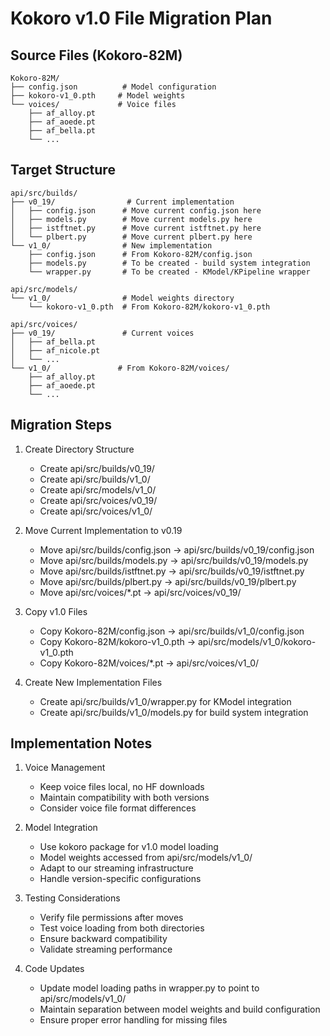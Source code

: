 # Kokoro v1.0 File Migration Plan

## Source Files (Kokoro-82M)

```
Kokoro-82M/
├── config.json          # Model configuration
├── kokoro-v1_0.pth     # Model weights
└── voices/             # Voice files
    ├── af_alloy.pt
    ├── af_aoede.pt
    ├── af_bella.pt
    └── ...
```

## Target Structure

```
api/src/builds/
├── v0_19/                # Current implementation
│   ├── config.json      # Move current config.json here
│   ├── models.py        # Move current models.py here
│   ├── istftnet.py      # Move current istftnet.py here
│   └── plbert.py        # Move current plbert.py here
└── v1_0/                # New implementation
    ├── config.json      # From Kokoro-82M/config.json
    ├── models.py        # To be created - build system integration
    └── wrapper.py       # To be created - KModel/KPipeline wrapper

api/src/models/
└── v1_0/                # Model weights directory
    └── kokoro-v1_0.pth  # From Kokoro-82M/kokoro-v1_0.pth

api/src/voices/
├── v0_19/               # Current voices
│   ├── af_bella.pt
│   ├── af_nicole.pt
│   └── ...
└── v1_0/               # From Kokoro-82M/voices/
    ├── af_alloy.pt
    ├── af_aoede.pt
    └── ...
```

## Migration Steps

1. Create Directory Structure
   - Create api/src/builds/v0_19/
   - Create api/src/builds/v1_0/
   - Create api/src/models/v1_0/
   - Create api/src/voices/v0_19/
   - Create api/src/voices/v1_0/

2. Move Current Implementation to v0.19
   - Move api/src/builds/config.json -> api/src/builds/v0_19/config.json
   - Move api/src/builds/models.py -> api/src/builds/v0_19/models.py
   - Move api/src/builds/istftnet.py -> api/src/builds/v0_19/istftnet.py
   - Move api/src/builds/plbert.py -> api/src/builds/v0_19/plbert.py
   - Move api/src/voices/*.pt -> api/src/voices/v0_19/

3. Copy v1.0 Files
   - Copy Kokoro-82M/config.json -> api/src/builds/v1_0/config.json
   - Copy Kokoro-82M/kokoro-v1_0.pth -> api/src/models/v1_0/kokoro-v1_0.pth
   - Copy Kokoro-82M/voices/*.pt -> api/src/voices/v1_0/

4. Create New Implementation Files
   - Create api/src/builds/v1_0/wrapper.py for KModel integration
   - Create api/src/builds/v1_0/models.py for build system integration

## Implementation Notes

1. Voice Management
   - Keep voice files local, no HF downloads
   - Maintain compatibility with both versions
   - Consider voice file format differences

2. Model Integration
   - Use kokoro package for v1.0 model loading
   - Model weights accessed from api/src/models/v1_0/
   - Adapt to our streaming infrastructure
   - Handle version-specific configurations

3. Testing Considerations
   - Verify file permissions after moves
   - Test voice loading from both directories
   - Ensure backward compatibility
   - Validate streaming performance

4. Code Updates
   - Update model loading paths in wrapper.py to point to api/src/models/v1_0/
   - Maintain separation between model weights and build configuration
   - Ensure proper error handling for missing files